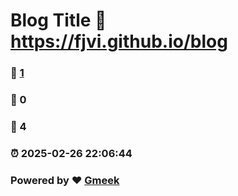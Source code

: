 # Blog Title :link: https://fjvi.github.io/blog 
### :page_facing_up: [1](https://fjvi.github.io/blog/tag.html) 
### :speech_balloon: 0 
### :hibiscus: 4 
### :alarm_clock: 2025-02-26 22:06:44 
### Powered by :heart: [Gmeek](https://github.com/Meekdai/Gmeek)

